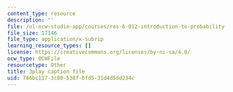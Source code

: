 ```yaml
---
content_type: resource
description: ''
file: /ol-ocw-studio-app/courses/res-6-012-introduction-to-probability-spring-2018/786bc1173c80538fbfd531d4d5dd234c_CipR1Jypkz0.vtt
file_size: 17146
file_type: application/x-subrip
learning_resource_types: []
license: https://creativecommons.org/licenses/by-nc-sa/4.0/
ocw_type: OCWFile
resourcetype: Other
title: 3play caption file
uid: 786bc117-3c80-538f-bfd5-31d4d5dd234c
---
```

